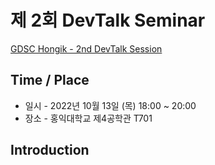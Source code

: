 # 제 2회 DevTalk Seminar

[GDSC Hongik - 2nd DevTalk Session]()

## Time / Place

- 일시 - 2022년 10월 13일 (목) 18:00 ~ 20:00
- 장소 - 홍익대학교 제4공학관 T701

## Introduction
